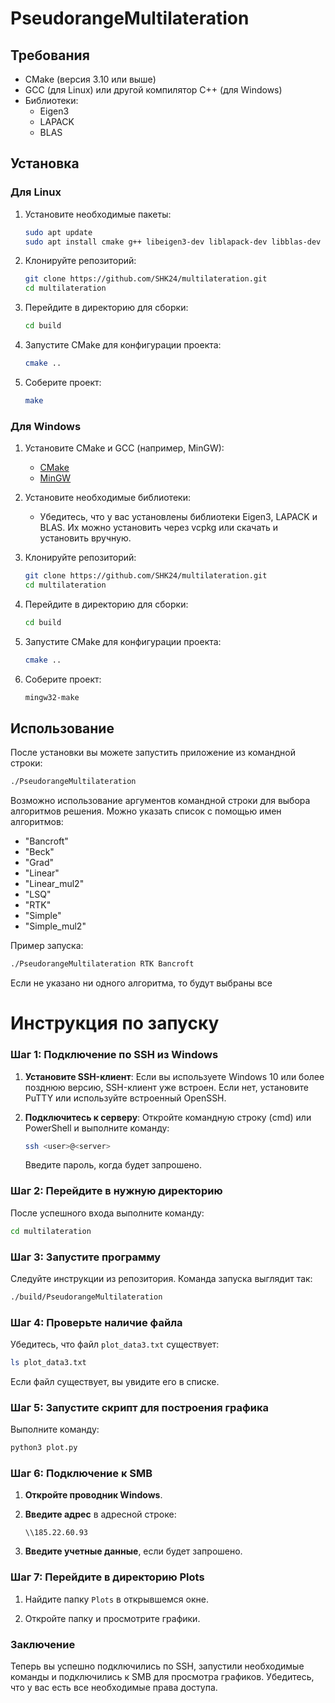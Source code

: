 # PseudorangeMultilateration

## Требования

- CMake (версия 3.10 или выше)
- GCC (для Linux) или другой компилятор C++ (для Windows)
- Библиотеки:
  - Eigen3
  - LAPACK
  - BLAS

## Установка

### Для Linux

1. Установите необходимые пакеты:
   ```bash
   sudo apt update
   sudo apt install cmake g++ libeigen3-dev liblapack-dev libblas-dev
   ```

2. Клонируйте репозиторий:
   ```bash
   git clone https://github.com/SHK24/multilateration.git
   cd multilateration
   ```

3. Перейдите в директорию для сборки:
   ```bash
   cd build
   ```

4. Запустите CMake для конфигурации проекта:
   ```bash
   cmake ..
   ```

5. Соберите проект:
   ```bash
   make
   ```

### Для Windows

1. Установите CMake и GCC (например, MinGW):
   - [CMake](https://cmake.org/download/)
   - [MinGW](http://www.mingw.org/)

2. Установите необходимые библиотеки:
   - Убедитесь, что у вас установлены библиотеки Eigen3, LAPACK и BLAS. Их можно установить через vcpkg или скачать и установить вручную.

3. Клонируйте репозиторий:
   ```bash
   git clone https://github.com/SHK24/multilateration.git
   cd multilateration
   ```

4. Перейдите в директорию для сборки:
   ```bash
   cd build
   ```

5. Запустите CMake для конфигурации проекта:
   ```bash
   cmake ..
   ```

6. Соберите проект:
   ```bash
   mingw32-make
   ```

## Использование

После установки вы можете запустить приложение из командной строки:

```bash
./PseudorangeMultilateration
```

Возможно использование аргументов командной строки для выбора алгоритмов решения. Можно указать список с помощью имен алгоритмов:
- "Bancroft"
- "Beck"
- "Grad"
- "Linear"
- "Linear_mul2"
- "LSQ" 
- "RTK"
- "Simple"
- "Simple_mul2"

Пример запуска: 
```bash
./PseudorangeMultilateration RTK Bancroft
```

Если не указано ни одного алгоритма, то будут выбраны все

# Инструкция по запуску

### Шаг 1: Подключение по SSH из Windows

1. **Установите SSH-клиент**: Если вы используете Windows 10 или более позднюю версию, SSH-клиент уже встроен. Если нет, установите PuTTY или используйте встроенный OpenSSH.

2. **Подключитесь к серверу**: Откройте командную строку (cmd) или PowerShell и выполните команду:

   ```bash
   ssh <user>@<server>
   ```

   Введите пароль, когда будет запрошено.

### Шаг 2: Перейдите в нужную директорию

После успешного входа выполните команду:

```bash
cd multilateration
```

### Шаг 3: Запустите программу

Следуйте инструкции из репозитория. Команда запуска выглядит так:

```bash
./build/PseudorangeMultilateration
```

### Шаг 4: Проверьте наличие файла

Убедитесь, что файл `plot_data3.txt` существует:

```bash
ls plot_data3.txt
```

Если файл существует, вы увидите его в списке.

### Шаг 5: Запустите скрипт для построения графика

Выполните команду:

```bash
python3 plot.py
```

### Шаг 6: Подключение к SMB

1. **Откройте проводник Windows**.

2. **Введите адрес** в адресной строке:

   ```
   \\185.22.60.93
   ```

3. **Введите учетные данные**, если будет запрошено.

### Шаг 7: Перейдите в директорию Plots

1. Найдите папку `Plots` в открывшемся окне.

2. Откройте папку и просмотрите графики.

### Заключение

Теперь вы успешно подключились по SSH, запустили необходимые команды и подключились к SMB для просмотра графиков. Убедитесь, что у вас есть все необходимые права доступа.
